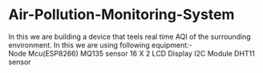 # Air-Pollution-Monitoring-System
In this we are building a device that teels real time AQI of the surrounding environment. In this we are using following equipment:-  
Node Mcu(ESP8266)
MQ135 sensor 
16 X 2 LCD Display 
I2C Module DHT11 sensor
